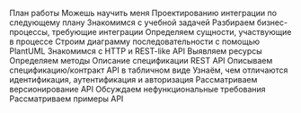 План работы
Можешь научить меня Проектированию интеграции по следующему плану 
Знакомимся с учебной задачей
Разбираем бизнес-процессы, требующие интеграции
Определяем сущности, участвующие в процессе
Строим диаграмму последовательности с помощью PlantUML
Знакомимся с HTTP и REST-like API
Выявляем ресурсы
Определяем методы
Описание спецификации REST API
Описываем спецификацию/контракт API в табличном виде
Узнаём, чем отличаются идентификация, аутентификация и авторизация
Рассматриваем версионирование API
Обсуждаем нефункциональные требования
Рассматриваем примеры API
